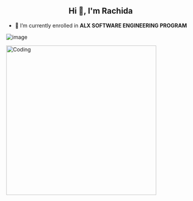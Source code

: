
<h2 align="center">Hi 👋, I'm Rachida </h2>

- 🔭 I’m currently enrolled in **ALX SOFTWARE ENGINEERING PROGRAM**

![image](https://thumbs.dreamstime.com/b/vector-illustration-kid-computer-eps-vector-illustration-kid-computer-122338143.jpg)

<p><img align="center" alt="Coding" width="400" src="https://media0.giphy.com/media/SWoSkN6DxTszqIKEqv/giphy.gif?cid=ecf05e47f73gum2aedvhg4n2sy6b07q4m0m21h42wazwgb6y&rid=giphy.gif&ct=g" /></p

